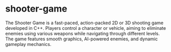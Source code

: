 # shooter-game
The Shooter Game is a fast-paced, action-packed 2D or 3D shooting game developed in C++. Players control a character or vehicle, aiming to eliminate enemies using various weapons while navigating through different levels. The game features smooth graphics, AI-powered enemies, and dynamic gameplay mechanics.
